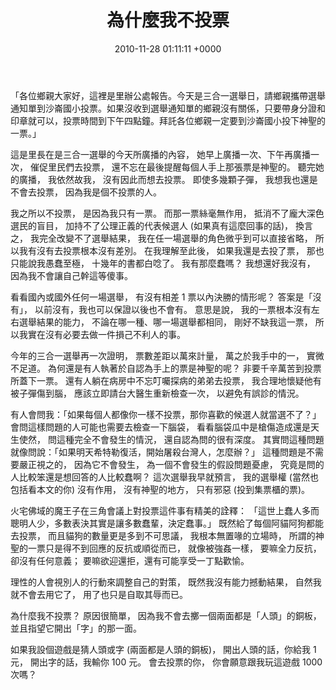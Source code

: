 ﻿---
layout: post
title: 為什麼我不投票
date: 2010-11-28 01:11:11 +0000
category: 說
tags: []
---


「各位鄉親大家好，這裡是里辦公處報告。今天是三合一選舉日，請鄉親攜帶選舉通知單到沙崙國小投票。如果沒收到選舉通知單的鄉親沒有關係，只要帶身分證和印章就可以，投票時間到下午四點鐘。拜託各位鄉親一定要到沙崙國小投下神聖的一票。」

這是里長在是三合一選舉的今天所廣播的內容，
她早上廣播一次、下午再廣播一次，
催促里民們去投票，
還不忘在最後提醒每個人手上那張票是神聖的。
聽完她的廣播，
我依然故我，
沒有因此而想去投票。
即使多幾顆子彈，
我想我也還是不會去投票，
因為我是個不投票的人。

<!--more-->

我之所以不投票，
是因為我只有一票。
而那一票絲毫無作用，
抵消不了龐大深色選民的盲目，
加持不了公理正義的代表候選人 (如果真有這麼回事的話)，
換言之，
我完全改變不了選舉結果，
我在任一場選舉的角色微乎到可以直接省略，
所以我有沒有去投票根本沒有差別。
在我理解至此後，
如果我還是去投了票，
那也只能說我愚蠢至極，
十幾年的書都白唸了。
我有那麼蠢嗎？
我想還好我沒有，
因為我不會讓自己幹這等傻事。

看看國內或國外任何一場選舉，
有沒有相差 1 票以內決勝的情形呢？
答案是「沒有」，
以前沒有，我也可以保證以後也不會有。
意思是說，
我的一票根本沒有左右選舉結果的能力，
不論在哪一種、哪一場選舉都相同，
剛好不缺我這一票，
所以我實在沒有必要去做一件損己不利人的事。

今年的三合一選舉再一次證明，
票數差距以萬來計量，
萬之於我手中的一，
實微不足道。
為何還是有人執著於自認為手上的票是神聖的呢？
非要千辛萬苦到投票所蓋下一票。
還有人躺在病房中不忘叮囑探病的弟弟去投票，
我合理地懷疑他有被子彈傷到腦，
應該立即請台大醫生重新檢查一次，
以避免有誤診的情況。

有人會問我：「如果每個人都像你一樣不投票，那你喜歡的候選人就當選不了？」
會問這樣問題的人可能也需要去檢查一下腦袋，
看看腦袋瓜中是槍傷造成還是天生使然，
問這種完全不會發生的情況，
還自認為問的很有深度。
其實問這種問題就像問說：「如果明天希特勒復活，開始屠殺台灣人，怎麼辦？」
這種問題是不需要嚴正視之的，
因為它不會發生，
為一個不會發生的假設問題憂慮，
究竟是問的人比較笨還是想回答的人比較蠢啊？
這次選舉我早就預言，
我的選舉權 (當然也包括看本文的你) 沒有作用，
沒有神聖的地方，
只有邪惡 (投到集票櫃的票)。

火宅佛域的魔王子在三角會議上對投票這件事有精美的詮釋：
「這世上蠢人多而聰明人少，多數表決其實是讓多數蠢輩，決定蠢事。」
既然給了每個阿貓阿狗都能去投票，
而且貓狗的數量更是多到不可思議，
我根本無置喙的立場時，
所謂的神聖的一票只是得不到回應的反抗或順從而已，
就像被強姦一樣，
要嘛全力反抗，卻沒有任何意義；
要嘛欲迎還拒，還有可能享受一丁點歡愉。

理性的人會視別人的行動來調整自己的對策，
既然我沒有能力撼動結果，
自然我就不會去用它了，
用了也只是自取其辱而已。

為什麼我不投票？
原因很簡單，
因為我不會去擲一個兩面都是「人頭」的銅板，
並且指望它開出「字」的那一面。

如果我設個遊戲是猜人頭或字 (兩面都是人頭的銅板)，
開出人頭的話，你給我 1 元，
開出字的話，我輸你 100 元。
會去投票的你，
你會願意跟我玩這遊戲 1000 次嗎？
